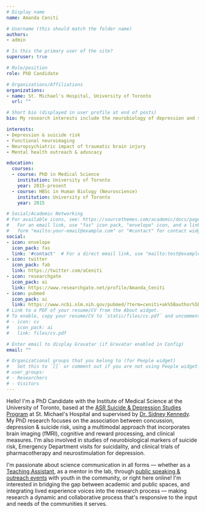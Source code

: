 ```yaml
---
# Display name
name: Amanda Ceniti

# Username (this should match the folder name)
authors:
- admin

# Is this the primary user of the site?
superuser: true

# Role/position
role: PhD Candidate

# Organizations/Affiliations
organizations:
- name: St. Michael's Hospital, University of Toronto
  url: ""

# Short bio (displayed in user profile at end of posts)
bio: My research interests include the neurobiology of depression and suicide risk, and the psychiatric impact of traumatic brain injury. I'm also passionate about mental health advocacy and science communication!

interests:
- Depression & suicide risk
- Functional neuroimaging
- Neuropsychiatric impact of traumatic brain injury
- Mental health outreach & advocacy

education:
  courses:
  - course: PhD in Medical Science
    institution: University of Toronto
    year: 2015-present
  - course: HBSc in Human Biology (Neuroscience)
    institution: University of Toronto
    year: 2015

# Social/Academic Networking
# For available icons, see: https://sourcethemes.com/academic/docs/page-builder/#icons
#   For an email link, use "fas" icon pack, "envelope" icon, and a link in the
#   form "mailto:your-email@example.com" or "#contact" for contact widget.
social:
- icon: envelope
  icon_pack: fas
  link: '#contact'  # For a direct email link, use "mailto:test@example.org".
- icon: twitter
  icon_pack: fab
  link: https://twitter.com/aCeniti
- icon: researchgate
  icon_pack: ai
  link: https://www.researchgate.net/profile/Amanda_Ceniti
- icon: pubmed
  icon_pack: ai
  link: https://www.ncbi.nlm.nih.gov/pubmed/?term=ceniti+ak%5Bauthor%5D
# Link to a PDF of your resume/CV from the About widget.
# To enable, copy your resume/CV to `static/files/cv.pdf` and uncomment the lines below.
# - icon: cv
#   icon_pack: ai
#   link: files/cv.pdf

# Enter email to display Gravatar (if Gravatar enabled in Config)
email: ""

# Organizational groups that you belong to (for People widget)
#   Set this to `[]` or comment out if you are not using People widget.
# user_groups:
# - Researchers
# - Visitors
---
```


Hello! I'm a PhD Candidate with the Institute of Medical Science at the University of Toronto, based at the <a href="http://www.asrlife.ca/" target="_blank">ASR Suicide & Depression Studies Program</a> at St. Michael's Hospital and supervised by <a href="http://stmichaelshospitalresearch.ca/researchers/sidney-kennedy/" target="_blank">Dr. Sidney Kennedy</a>. My PhD research focuses on the association between concussion, depression & suicide risk, using a multimodal approach that incorporates brain imaging (fMRI), cognitive and reward processing, and clinical measures. I'm also involved in studies of neurobiological markers of suicide risk, Emergency Department visits for suicidality, and clinical trials of pharmacotherapy and neurostimulation for depression.

I'm passionate about science communication in all forms &mdash; whether as a <a href="#teaching">Teaching Assistant</a>, as a mentor in the lab, through <a href="#outreach">public speaking & outreach events</a> with youth in the community, or right here online! I'm interested in bridging the gap between academic and public spaces, and integrating lived experience voices into the research process &mdash; making research a dynamic and collaborative process that's responsive to the input and needs of the communities it serves.
